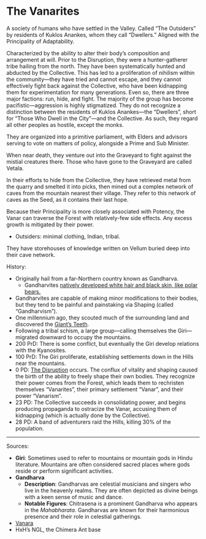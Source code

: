 # The Vanarites

A society of humans who have settled in the Valley. Called “The Outsiders” by residents of Kuklos Anankes, whom they call “Dwellers.” Aligned with the Principality of Adaptability.

 Characterized by the ability to alter their body’s composition and arrangement at will. Prior to the Disruption, they were a hunter-gatherer tribe hailing from the north. They have been systematically hunted and abducted by the Collective. This has led to a proliferation of nihilism within the community—they have tried and cannot escape, and they cannot effectively fight back against the Collective, who have been kidnapping them for experimentation for many generations. Even so, there are three major factions: run, hide, and fight. The majority of the group has become pacifistic—aggression is highly stigmatized. They do not recognize a distinction between the residents of Kuklos Anankes—the “Dwellers”, short for “Those Who Dwell in the City”—and the Collective. As such, they regard all other peoples as hostile, except the monks.

They are organized into a primitive parliament, with Elders and advisors serving to vote on matters of policy, alongside a Prime and Sub Minister.

When near death, they venture out into the Graveyard to fight against the mistial creatures there. Those who have gone to the Graveyard are called Vetala.

In their efforts to hide from the Collective, they have retrieved metal from the quarry and smelted it into picks, then mined out a complex network of caves from the mountain nearest their village. They refer to this network of caves as the Seed, as it contains their last hope.

Because their Principality is more closely associated with Potency, the Vanar can traverse the Forest with relatively-few side effects. Any excess growth is mitigated by their power.

- Outsiders: minimal clothing, Indian, tribal.

They have storehouses of knowledge written on Vellum buried deep into their cave network.

History:

- Originally hail from a far-Northern country known as Gandharva.
    - Gandharvites [natively developed white hair and black skin, like polar bears.](https://polarbearsinternational.org/news-media/articles/why-polar-bears-have-black-skin)
- Gandharvites are capable of making minor modifications to their bodies, but they tend to be painful and painstaking via Shaping (called “Gandharvism”).
- One millennium ago, they scouted much of the surrounding land and discovered the [Giant’s Teeth](../Locations%2071d7535b7f524b8f94b30cf08f8b5c75/The%20Giant%E2%80%99s%20Teeth%2085d785a62a6c46f3890b5c364a46bb75.md).
- Following a tribal schism, a large group—calling themselves the Giri—migrated downward to occupy the mountains.
- 200 PrD: There is some conflict, but eventually the Giri develop relations with the Kyanosites.
- 100 PrD: The Giri proliferate, establishing settlements down in the Hills near the mountains.
- 0 PD: [The Disruption](../Events%20&%20Timeline%20404ad6ccc7a04f5096e8b2cef3bbc29b/The%20Disruption%20#WIP%201ca3b38f76bb4412a094ce216c73bff8.md) occurs. The conflux of vitality and shaping caused the birth of the ability to freely shape their own bodies. They recognize their power comes from the Forest, which leads them to rechristen themselves “Vanarites”, their primary settlement “Vanar”, and their power “Vanarism”.
- 23 PD: The Collective succeeds in consolidating power, and begins producing propaganda to ostracize the Vanar, accusing them of kidnapping (which is actually done by the Collective).
- 28 PD: A band of adventurers raid the Hills, killing 30% of the population.

---

Sources:

- **Giri**: Sometimes used to refer to mountains or mountain gods in Hindu literature. Mountains are often considered sacred places where gods reside or perform significant activities.
- **Gandharva**
    - **Description**: Gandharvas are celestial musicians and singers who live in the heavenly realms. They are often depicted as divine beings with a keen sense of music and dance.
    - **Notable Figures**: Chitrasena is a prominent Gandharva who appears in the *Mahabharata*. Gandharvas are known for their harmonious presence and their role in celestial gatherings.
- [Vanara](https://en.wikipedia.org/wiki/Vanara)
- HxH’s NGL, the Chimera Ant base